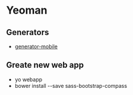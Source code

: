 # Yeoman

## Generators
* [generator-mobile](https://github.com/yeoman/generator-mobile/)

## Greate new web app
* yo webapp
* bower install --save sass-bootstrap-compass
